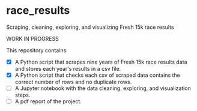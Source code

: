 # race_results
Scraping, cleaning, exploring, and visualizing Fresh 15k race results

WORK IN PROGRESS

This repository contains:
- [X] A Python script that scrapes nine years of Fresh 15k race results data and stores each year's results in a csv file.
- [X] A Python script that checks each csv of scraped data contains the correct number of rows and no duplicate rows.
- [ ] A Jupyter notebook with the data cleaning, exploring, and visualization steps.
- [ ] A pdf report of the project.

